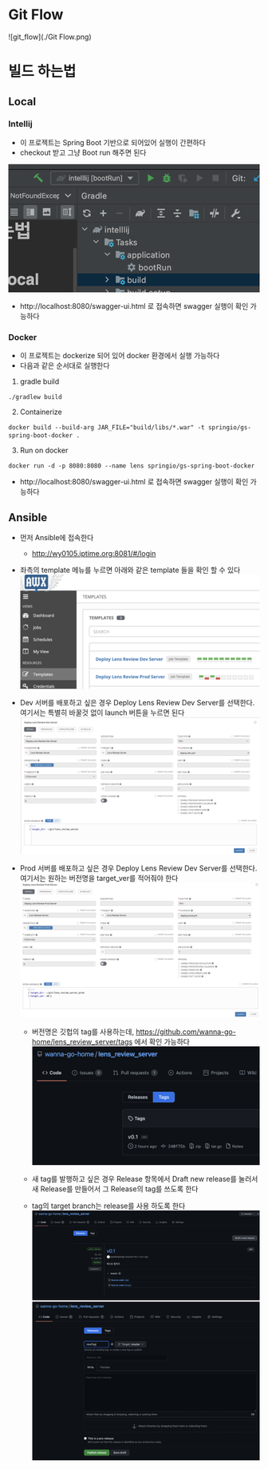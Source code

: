 # Git Flow

![git_flow](./Git Flow.png)

# 빌드 하는법

## Local

### Intellij
- 이 프로젝트는 Spring Boot 기반으로 되어있어 실행이 간편하다
- checkout 받고 그냥 Boot run 해주면 된다

![intellij_build](./img/intellij_build.png)

- http://localhost:8080/swagger-ui.html 로 접속하면 swagger 실행이 확인 가능하다
  
### Docker
- 이 프로젝트는 dockerize 되어 있어 docker 환경에서 실행 가능하다
- 다음과 같은 순서대로 실행한다

1. gradle build
```
./gradlew build
```

2. Containerize
```
docker build --build-arg JAR_FILE="build/libs/*.war" -t springio/gs-spring-boot-docker .
```

3. Run on docker
```
docker run -d -p 8080:8080 --name lens springio/gs-spring-boot-docker
```

- http://localhost:8080/swagger-ui.html 로 접속하면 swagger 실행이 확인 가능하다


## Ansible
- 먼저 Ansible에 접속한다
  + http://wy0105.iptime.org:8081/#/login
    
- 좌측의 template 메뉴를 누르면 아래와 같은 template 들을 확인 할 수 있다
![ansible_template](./img/ansible_template.png)
    
- Dev 서버를 배포하고 싶은 경우 Deploy Lens Review Dev Server를 선택한다. 여기서는 특별히 바꿀것 없이 launch 버튼을 누르면 된다
![ansible_template_dev](./img/ansible_template_dev.png)
  
- Prod 서버를 배포하고 싶은 경우 Deploy Lens Review Dev Server를 선택한다. 여기서는 원하는 버전명을 target_ver를 적어줘야 한다
![ansible_template_prod](./img/ansible_template_prod.png)
  + 버전명은 깃헙의 tag를 사용하는데, https://github.com/wanna-go-home/lens_review_server/tags 에서 확인 가능하다
    ![github_tags](./img/github_tags.png)
    
  + 새 tag를 발행하고 싶은 경우 Release 항목에서 Draft new release를 눌러서 새 Release를 만들어서 그 Release의 tag를 쓰도록 한다
  + tag의 target branch는 release를 사용 하도록 한다
    ![github_release](./img/github_releae.png)
    ![github_release_detail](./img/github_release_detail.png)





